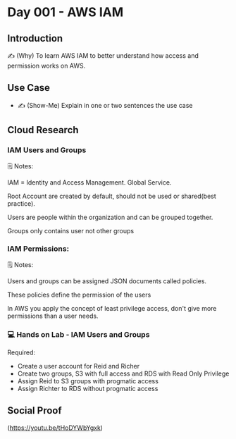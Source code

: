 <!-- This template removes the micro tutorial for a quicker post and removes images for a full template check out the 000-DAY-ARTICLE-LONG-TEMPLATE.MD-->

# Day 001 - AWS IAM

## Introduction

✍️ (Why) To learn AWS IAM to better understand how access and permission works on AWS.

## Use Case

- ✍️ (Show-Me) Explain in one or two sentences the use case

## Cloud Research

### IAM Users and Groups

:spiral_notepad: Notes:

IAM = Identity and Access Management. Global Service.

Root Account are created by default, should not be used or shared(best practice).

Users are people within the organization and can be grouped together.

Groups only contains user not other groups

### IAM Permissions:

:spiral_notepad: Notes:

Users and groups can be assigned JSON documents called policies.

These policies define the permission of the users

In AWS you apply the concept of least privilege access, don't give more permissions than a user needs.

### :computer: Hands on Lab - IAM Users and Groups

Required:

- Create a user account for Reid and Richer
- Create two groups, S3 with full access and RDS with Read Only Privilege
- Assign Reid to S3 groups with progmatic access
- Assign Richter to RDS without progmatic access 

## Social Proof

(https://youtu.be/tHoDYWbYgxk)